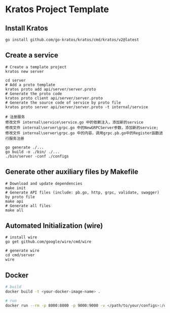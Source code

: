 # Kratos Project Template

## Install Kratos

```
go install github.com/go-kratos/kratos/cmd/kratos/v2@latest
```

## Create a service

```
# Create a template project
kratos new server

cd server
# Add a proto template
kratos proto add api/server/server.proto
# Generate the proto code
kratos proto client api/server/server.proto
# Generate the source code of service by proto file
kratos proto server api/server/server.proto -t internal/service

# 注册服务
修改文件 internal\service\service.go 中的依赖注入，添加新的service
修改文件 internal\server\grpc.go 中的NewGRPCServer参数，添加新的service;
修改文件 internal\server\grpc.go 中的内容，调用grpc.pb.go中的Register函数进行服务注册

go generate ./...
go build -o ./bin/ ./...
./bin/server -conf ./configs
```

## Generate other auxiliary files by Makefile

```
# Download and update dependencies
make init
# Generate API files (include: pb.go, http, grpc, validate, swagger) by proto file
make api
# Generate all files
make all
```

## Automated Initialization (wire)

```
# install wire
go get github.com/google/wire/cmd/wire

# generate wire
cd cmd/server
wire
```

## Docker

```bash
# build
docker build -t <your-docker-image-name> .

# run
docker run --rm -p 8000:8000 -p 9000:9000 -v </path/to/your/configs>:/data/conf <your-docker-image-name>
```
